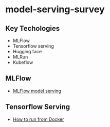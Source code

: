 # model-serving-survey

## Key Techologies

* MLFlow
* Tensorflow serving
* Hugging face
* MLRun
* Kubeflow

## MLFlow

* [MLFlow model serving](https://mlflow.org/docs/latest/quickstart.html)


## Tensorflow Serving

* [How to run from Docker](https://github.com/noahgift/serve-tensorflow-model#tips)
